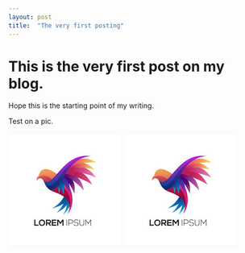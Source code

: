 ```yaml
---
layout: post
title:  "The very first posting"
---
```


# This is the very first post on my blog. 

Hope this is the starting point of my writing.

Test on a pic.

![image](https://github.com/jkim101/jkim101.github.io/blob/master/_images/test.jpeg)
![image](https://github.com/jkim101/jkim101.github.io/blob/master/_images/test.jpeg?raw%3Dtrue)